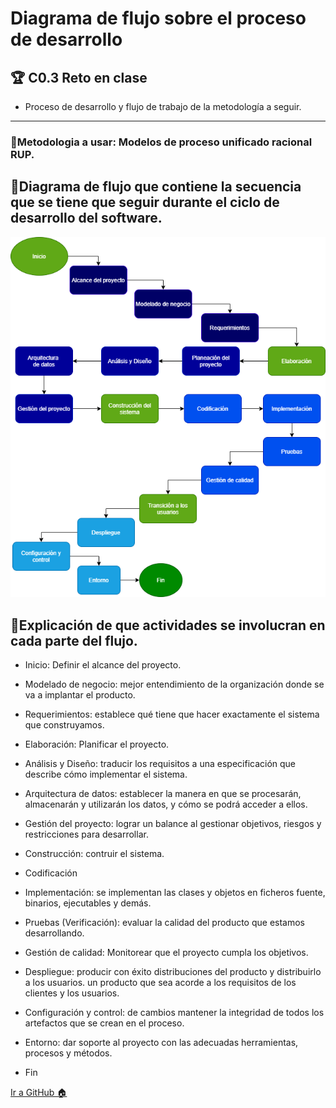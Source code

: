 # Diagrama de flujo sobre el proceso de desarrollo
## 🏆 C0.3 Reto en clase

- Proceso de desarrollo y flujo de trabajo de la metodología a seguir.
----
### 📝Metodologia a usar: Modelos de proceso unificado racional RUP.

## 📝Diagrama de flujo que contiene la secuencia que se tiene que seguir durante el ciclo de desarrollo del software.

![](https://github.com/ZazuetaDiana/Analisis-Avanzado-de-Software./blob/main/Imagenes/DiagramaFlujo.png)

## 📝Explicación de que actividades se involucran en cada parte del flujo.
- Inicio: Definir el alcance del proyecto.
- Modelado de negocio: mejor entendimiento de la organización donde se va a implantar el producto.
- Requerimientos: establece qué tiene que hacer exactamente el sistema que construyamos.

- Elaboración: Planificar el proyecto.
- Análisis y Diseño: traducir los requisitos a una especificación que describe cómo implementar el sistema.
- Arquitectura de datos: establecer la manera en que se procesarán, almacenarán y utilizarán los datos, y cómo se podrá acceder a ellos.
- Gestión del proyecto: lograr un balance al gestionar objetivos, riesgos y restricciones para desarrollar.
- Construcción: contruir el sistema.
- Codificación
- Implementación: se implementan las clases y objetos en ficheros fuente, binarios, ejecutables y demás.
- Pruebas (Verificación): evaluar la calidad del producto que estamos desarrollando.
- Gestión de calidad: Monitorear que el proyecto cumpla los objetivos.

- Despliegue: producir con éxito distribuciones del producto y distribuirlo a los usuarios.
un producto que sea acorde a los requisitos de los clientes y los usuarios.
- Configuración y control: de cambios mantener la integridad de todos los artefactos que se crean en el proceso.
- Entorno: dar soporte al proyecto con las adecuadas herramientas, procesos y métodos.
- Fin



[Ir a GitHub 🏠](https://github.com/ZazuetaDiana/Analisis-Avanzado-de-Software.)
